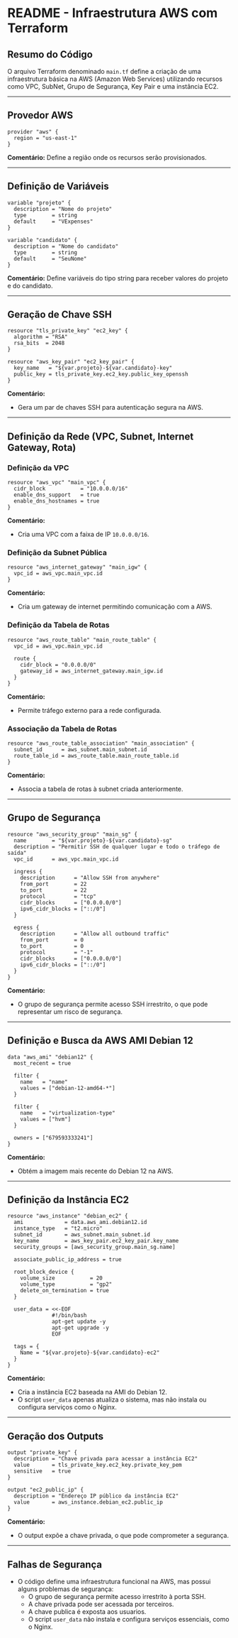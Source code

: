 # README - Infraestrutura AWS com Terraform

## Resumo do Código

O arquivo Terraform denominado `main.tf` define a criação de uma infraestrutura básica na AWS (Amazon Web Services) utilizando recursos como VPC, SubNet, Grupo de Segurança, Key Pair e uma instância EC2.

---

## Provedor AWS

```hcl
provider "aws" {
  region = "us-east-1"
}
```
**Comentário:**
Define a região onde os recursos serão provisionados.

---

## Definição de Variáveis

```hcl
variable "projeto" {
  description = "Nome do projeto"
  type        = string
  default     = "VExpenses"
}

variable "candidato" {
  description = "Nome do candidato"
  type        = string
  default     = "SeuNome"
}
```
**Comentário:**
Define variáveis do tipo string para receber valores do projeto e do candidato.

---

## Geração de Chave SSH

```hcl
resource "tls_private_key" "ec2_key" {
  algorithm = "RSA"
  rsa_bits  = 2048
}

resource "aws_key_pair" "ec2_key_pair" {
  key_name   = "${var.projeto}-${var.candidato}-key"
  public_key = tls_private_key.ec2_key.public_key_openssh
}
```
**Comentário:**
- Gera um par de chaves SSH para autenticação segura na AWS.

---

## Definição da Rede (VPC, Subnet, Internet Gateway, Rota)

### Definição da VPC
```hcl
resource "aws_vpc" "main_vpc" {
  cidr_block           = "10.0.0.0/16"
  enable_dns_support   = true
  enable_dns_hostnames = true
}
```
**Comentário:**
- Cria uma VPC com a faixa de IP `10.0.0.0/16`.

### Definição da Subnet Pública
```hcl
resource "aws_internet_gateway" "main_igw" {
  vpc_id = aws_vpc.main_vpc.id
}
```
**Comentário:**
- Cria um gateway de internet permitindo comunicação com a AWS.

### Definição da Tabela de Rotas
```hcl
resource "aws_route_table" "main_route_table" {
  vpc_id = aws_vpc.main_vpc.id

  route {
    cidr_block = "0.0.0.0/0"
    gateway_id = aws_internet_gateway.main_igw.id
  }
}
```
**Comentário:**
- Permite tráfego externo para a rede configurada.

### Associação da Tabela de Rotas
```hcl
resource "aws_route_table_association" "main_association" {
  subnet_id      = aws_subnet.main_subnet.id
  route_table_id = aws_route_table.main_route_table.id
}
```
**Comentário:**
- Associa a tabela de rotas à subnet criada anteriormente.

---

## Grupo de Segurança

```hcl
resource "aws_security_group" "main_sg" {
  name        = "${var.projeto}-${var.candidato}-sg"
  description = "Permitir SSH de qualquer lugar e todo o tráfego de saída"
  vpc_id      = aws_vpc.main_vpc.id

  ingress {
    description      = "Allow SSH from anywhere"
    from_port        = 22
    to_port          = 22
    protocol         = "tcp"
    cidr_blocks      = ["0.0.0.0/0"]
    ipv6_cidr_blocks = ["::/0"]
  }

  egress {
    description      = "Allow all outbound traffic"
    from_port        = 0
    to_port          = 0
    protocol         = "-1"
    cidr_blocks      = ["0.0.0.0/0"]
    ipv6_cidr_blocks = ["::/0"]
  }
}
```
**Comentário:**
- O grupo de segurança permite acesso SSH irrestrito, o que pode representar um risco de segurança.

---

## Definição e Busca da AWS AMI Debian 12

```hcl
data "aws_ami" "debian12" {
  most_recent = true

  filter {
    name   = "name"
    values = ["debian-12-amd64-*"]
  }

  filter {
    name   = "virtualization-type"
    values = ["hvm"]
  }

  owners = ["679593333241"]
}
```
**Comentário:**
- Obtém a imagem mais recente do Debian 12 na AWS.

---

## Definição da Instância EC2

```hcl
resource "aws_instance" "debian_ec2" {
  ami             = data.aws_ami.debian12.id
  instance_type   = "t2.micro"
  subnet_id       = aws_subnet.main_subnet.id
  key_name        = aws_key_pair.ec2_key_pair.key_name
  security_groups = [aws_security_group.main_sg.name]

  associate_public_ip_address = true

  root_block_device {
    volume_size           = 20
    volume_type           = "gp2"
    delete_on_termination = true
  }

  user_data = <<-EOF
              #!/bin/bash
              apt-get update -y
              apt-get upgrade -y
              EOF

  tags = {
    Name = "${var.projeto}-${var.candidato}-ec2"
  }
}
```
**Comentário:**
- Cria a instância EC2 baseada na AMI do Debian 12.
- O script `user_data` apenas atualiza o sistema, mas não instala ou configura serviços como o Nginx.

---

## Geração dos Outputs

```hcl
output "private_key" {
  description = "Chave privada para acessar a instância EC2"
  value       = tls_private_key.ec2_key.private_key_pem
  sensitive   = true
}

output "ec2_public_ip" {
  description = "Endereço IP público da instância EC2"
  value       = aws_instance.debian_ec2.public_ip
}
```
**Comentário:**
- O output expõe a chave privada, o que pode comprometer a segurança.

---

## Falhas de Segurança
- O código define uma infraestrutura funcional na AWS, mas possui alguns problemas de segurança:
  - O grupo de segurança permite acesso irrestrito à porta SSH.
  - A chave privada pode ser acessada por terceiros.
  - A chave publica é exposta aos usuarios. 
  - O script `user_data` não instala e configura serviços essenciais, como o Nginx.
